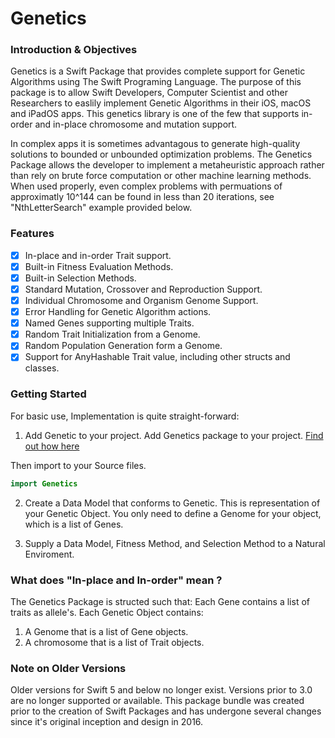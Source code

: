 # Genetics

### Introduction & Objectives

Genetics is a Swift Package that provides complete support for Genetic Algorithms using The Swift Programing Language.
The purpose of this package is to allow Swift Developers, Computer Scientist and other Researchers to easlily implement Genetic Algorithms in their iOS, macOS and iPadOS apps. This genetics library is one of the few that supports in-order and in-place chromosome and mutation support.

In complex apps it is sometimes advantagous to generate high-quality solutions to bounded or unbounded optimization problems. The Genetics Package allows the developer to implement a metaheuristic approach rather than rely on brute force computation or other machine learning methods.
When used properly, even complex problems with permuations of approximatly 10^144 can be found in less than 20 iterations, see "NthLetterSearch" example provided below.

### Features
- [x] In-place and in-order Trait support.
- [x] Built-in Fitness Evaluation Methods.
- [x] Built-in Selection Methods.
- [x] Standard Mutation, Crossover and Reproduction Support.
- [x] Individual Chromosome and Organism Genome Support.
- [x] Error Handling for Genetic Algorithm actions.
- [x] Named Genes supporting multiple Traits.
- [x] Random Trait Initialization from a Genome.
- [x] Random Population Generation form a Genome.
- [x] Support for AnyHashable Trait value, including other structs and classes.

### Getting Started
For basic use, Implementation is quite straight-forward:
1) Add Genetic to your project. 
Add Genetics package to your project. [Find out how here](https://developer.apple.com/documentation/swift_packages/adding_package_dependencies_to_your_app)

Then import to your Source files. 
```Swift
import Genetics
```
2) Create a Data Model that conforms to Genetic.
This is representation of your Genetic Object. 
You only need to define a Genome for your object, which is a list of Genes. 



3) Supply a Data Model, Fitness Method, and Selection Method to a Natural Enviroment.

### What does "In-place and In-order" mean ?
The Genetics Package is structed such that:
Each Gene contains a list of traits as allele's.
Each Genetic Object contains: 
1) A Genome that is a list of Gene objects. 
2) A chromosome that is a list of Trait objects.




### Note on Older Versions
Older versions for Swift 5 and below no longer exist.
Versions prior to 3.0 are no longer supported or available. This package bundle was created prior to the creation of Swift Packages and has undergone several changes since it's original inception and design in 2016.
